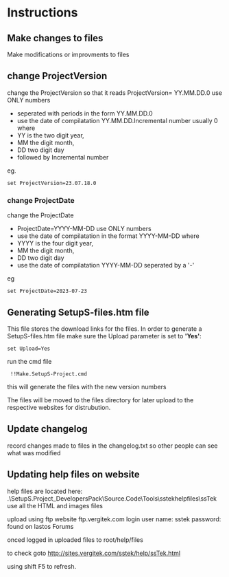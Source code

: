 <!-- Instructions.md -->
# Instructions

## Make changes to files

Make modifications or improvments to files

## change ProjectVersion

change the ProjectVersion
so that it reads ProjectVersion= YY.MM.DD.0 use ONLY numbers
* seperated with periods in the form YY.MM.DD.0
* use the date of compilatation YY.MM.DD.Incremental number usually 0
  where
* YY is the two digit year,
* MM the digit month,
* DD two digit day
* followed by Incremental number

eg.

    set ProjectVersion=23.07.18.0

### change ProjectDate
change the ProjectDate
* ProjectDate=YYYY-MM-DD use ONLY numbers
* use the date of compilatation in the format YYYY-MM-DD
  where
* YYYY is the four digit year,
* MM the digit month,
*  DD two digit day
* use the date of compilatation YYYY-MM-DD seperated by a '-'

eg

    set ProjectDate=2023-07-23
## Generating SetupS-files.htm file
This file stores the download links for the files.
In order to generate a SetupS-files.htm file make sure the Upload parameter is set to **'Yes'**:

    set Upload=Yes

run the cmd file

     !!Make.SetupS-Project.cmd

this will generate the files with the new version numbers

The files will be moved to the files directory for later upload to the respective websites for distrubution.


## Update changelog

record changes made to files in the changelog.txt so other people can see what was modified


## Updating help files on website

help files are located here:
.\SetupS.Project_DevelopersPack\Source.Code\Tools\sstekhelpfiles\ssTek
use all the HTML and images files

upload using ftp
website ftp.vergitek.com
login user name: sstek
password: found on lastos Forums

onced logged in
uploaded files to
root/help/files

to check goto
http://sites.vergitek.com/sstek/help/ssTek.html

using shift F5 to refresh.


